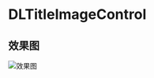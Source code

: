 # DLTitleImageControl

## 效果图
![效果图](http://github.com/qindeli/DLTitleImageControl/raw/master/images/效果图.jpg)

